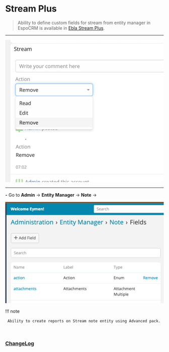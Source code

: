 # Stream Plus <a href="https://www.eblasoft.com.tr/espocrm-extension-page/stream-plus" target="_blank" id="ext-version" data-id="63495a03a3a8bfd09"></a>

> Ability to define custom fields for stream from entity manager in EspoCRM is available
> in [Ebla Stream Plus](https://www.eblasoft.com.tr/espocrm-extension-page/stream-plus).
>


---


![Stream Plus](../../_static/images/extensions/stream-plus/stream-plus.png)


---
**-** Go to **Admin** -> **Entity Manager** -> **Note** ->

![Stream Plus](../../_static/images/extensions/stream-plus/stream-plus-op.png)

!!! note

     Ability to create reports on Stream note entity using Advanced pack.

<br>

### <font color=gray> [ChangeLog](changelog.md) </font>